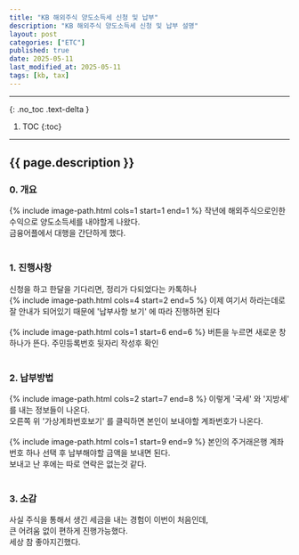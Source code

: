 ```yaml
---
title: "KB 해외주식 양도소득세 신청 및 납부"
description: "KB 해외주식 양도소득세 신청 및 납부 설명"
layout: post
categories: ["ETC"]
published: true
date: 2025-05-11
last_modified_at: 2025-05-11
tags: [kb, tax]
---
```

---
{: .no_toc .text-delta }

1. TOC
{:toc}
---

<!-- 글의 제목은 ##
    나머지 큰 제목은 ###
    이후 나머지는 3개이상 -->

## {{ page.description }}

### 0. 개요
{% include image-path.html cols=1 start=1 end=1 %}
작년에 해외주식으로인한 수익으로 양도소득세를 내야할게 나왔다.<br>
금융어플에서 대행을 간단하게 했다.<br>
<br>

### 1. 진행사항
신청을 하고 한달을 기다리면, 정리가 다되었다는 카톡하나<br>
{% include image-path.html cols=4 start=2 end=5 %}
이제 여기서 하라는데로 잘 안내가 되어있기 때문에 '납부사항 보기' 에 따라 진행하면 된다<br>
<br>
{% include image-path.html cols=1 start=6 end=6 %}
버튼을 누르면 새로운 창 하나가 뜬다. 주민등록번호 뒷자리 작성후 확인<br>
<br>

### 2. 납부방법
{% include image-path.html cols=2 start=7 end=8 %}
이렇게 '국세' 와 '지방세' 를 내는 정보들이 나온다.<br>
오른쪽 위 '가상계좌번호보기' 를 클릭하면 본인이 보내야할 계좌번호가 나온다.<br>
<br>
{% include image-path.html cols=1 start=9 end=9 %}
본인의 주거래은행 계좌번호 하나 선택 후 납부해야할 금액을 보내면 된다.<br>
보내고 난 후에는 따로 연락은 없는것 같다.<br>
<br>

### 3. 소감
사실 주식을 통해서 생긴 세금을 내는 경험이 이번이 처음인데, <br>
큰 어려움 없이 편하게 진행가능했다.<br>
세상 참 좋아지긴했다.<br>